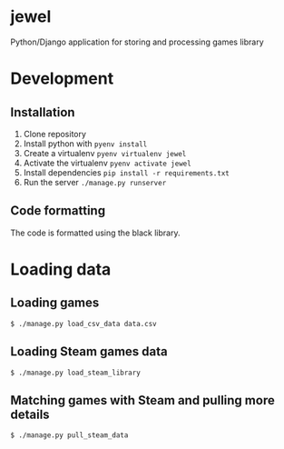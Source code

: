 # jewel
Python/Django application for storing and processing games library

# Development

## Installation

1. Clone repository
2. Install python with `pyenv install`
3. Create a virtualenv `pyenv virtualenv jewel`
4. Activate the virtualenv `pyenv activate jewel`
5. Install dependencies `pip install -r requirements.txt`
6. Run the server `./manage.py runserver`

## Code formatting

The code is formatted using the black library.

# Loading data

## Loading games

```shell
$ ./manage.py load_csv_data data.csv
```

## Loading Steam games data

```shell
$ ./manage.py load_steam_library
```

## Matching games with Steam and pulling more details

```shell
$ ./manage.py pull_steam_data
```
